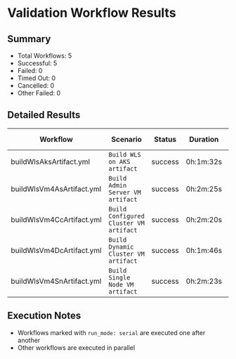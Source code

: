 # Validation Workflow Results

## Summary
- Total Workflows: 5
- Successful: 5
- Failed: 0
- Timed Out: 0
- Cancelled: 0
- Other Failed: 0

## Detailed Results

| Workflow | Scenario | Status | Duration | Run URL |
|----------|----------|---------|-----------|----------|
| buildWlsAksArtifact.yml | `Build WLS on AKS artifact` | success | 0h:1m:32s | [View Run](https://github.com/oracle/weblogic-azure/actions/runs/17601327732) |
| buildWlsVm4AsArtifact.yml | `Build Admin Server VM artifact` | success | 0h:2m:25s | [View Run](https://github.com/oracle/weblogic-azure/actions/runs/17601329384) |
| buildWlsVm4CcArtifact.yml | `Build Configured Cluster VM artifact` | success | 0h:2m:20s | [View Run](https://github.com/oracle/weblogic-azure/actions/runs/17601330802) |
| buildWlsVm4DcArtifact.yml | `Build Dynamic Cluster VM artifact` | success | 0h:1m:46s | [View Run](https://github.com/oracle/weblogic-azure/actions/runs/17601332383) |
| buildWlsVm4SnArtifact.yml | `Build Single Node VM artifact` | success | 0h:2m:23s | [View Run](https://github.com/oracle/weblogic-azure/actions/runs/17601333926) |


## Execution Notes
- Workflows marked with `run_mode: serial` are executed one after another
- Other workflows are executed in parallel
